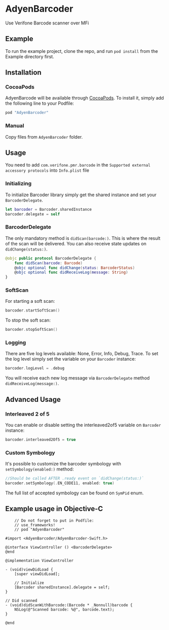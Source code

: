 # AdyenBarcoder
Use Verifone Barcode scanner over MFi

## Example

To run the example project, clone the repo, and run `pod install` from the Example directory first.

## Installation

### CocoaPods

AdyenBarcode will be available through [CocoaPods](http://cocoapods.org). To install
it, simply add the following line to your Podfile:

```ruby
pod "AdyenBarcoder"
```

### Manual

Copy files from `AdyenBarcoder` folder.

## Usage

You need to add `com.verifone.pmr.barcode` in the `Supported external accessory protocols` into `Info.plist` file

### Initializing

To initialize Barcoder library simply get the shared instance and set your `BarcoderDelegate`.
```swift
let barcoder = Barcoder.sharedInstance
barcoder.delegate = self
```

### BarcoderDelegate

The only mandatory method is `didScan(barcode:)`. This is where the result of the scan will be delivered. You can also receive state updates on `didChange(status:)`. 

```swift
@objc public protocol BarcoderDelegate {
    func didScan(barcode: Barcode)
    @objc optional func didChange(status: BarcoderStatus)
    @objc optional func didReceiveLog(message: String)
}
```

### SoftScan
For starting a soft scan: 
```swift
barcoder.startSoftScan()
```

To stop the soft scan: 
```swift
barcoder.stopSoftScan()
```

### Logging

There are five log levels available: None, Error, Info, Debug, Trace. 
To set the log level simply set the variable on your `Barcoder` instance: 
```swift
barcoder.logLevel = .debug
```
You will receive each new log message via `BarcoderDelegate` method `didReceiveLog(message:)`.

## Advanced Usage

### Interleaved 2 of 5

You can enable or disable setting the interleaved2of5 variable on `Barcoder` instance:
```swift
barcoder.interleaved2Of5 = true
```

### Custom Symbology
It's possible to customize the barcoder symbology with `setSymbology(enabled:)` method:
```swift
//Should be called AFTER .ready event on `didChange(status:)`
barcoder.setSymbology(.EN_CODE11, enabled: true)
```
The full list of accepted symbology can be found on `SymPid` enum.

## Example usage in Objective-C

```obj-c
    // Do not forget to put in Podfile:
    // use_frameworks!
    // pod "AdyenBarcoder"

#import <AdyenBarcoder/AdyenBarcoder-Swift.h>

@interface ViewController () <BarcoderDelegate>
@end

@implementation ViewController

- (void)viewDidLoad {
    [super viewDidLoad];
    
    // Initialize
    [Barcoder sharedInstance].delegate = self;
}

// Did scanned
- (void)didScanWithBarcode:(Barcode * _Nonnull)barcode {
    NSLog(@"Scanned barcode: %@", barcode.text);
}

@end
```
